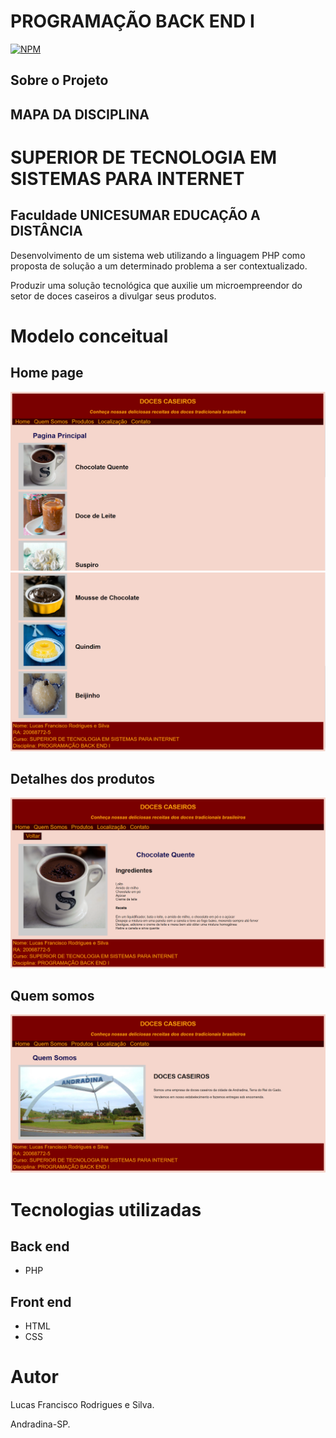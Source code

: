 # PROGRAMAÇÃO BACK END I
[![NPM](https://img.shields.io/npm/l/react)](https://github.com/lucasfranciscors/20068772-5_LucasFrancisco/blob/main/LICENSE) 

## Sobre o Projeto

## MAPA DA DISCIPLINA
# SUPERIOR DE TECNOLOGIA EM SISTEMAS PARA INTERNET
## Faculdade UNICESUMAR EDUCAÇÃO A DISTÂNCIA


Desenvolvimento de um sistema web utilizando a linguagem PHP como proposta de solução a um determinado problema a ser contextualizado.

Produzir uma solução tecnológica que auxilie um microempreendor do setor de doces caseiros a divulgar seus produtos.

# Modelo conceitual

## Home page
![home 1](https://github.com/lucasfranciscors/imagem/blob/main/imagem/home1.png) ![home 2](https://github.com/lucasfranciscors/imagem/blob/main/imagem/home2.png)

## Detalhes dos produtos 
![produto 1](https://github.com/lucasfranciscors/imagem/blob/main/imagem/produto1.png)

## Quem somos
![quemsomos 2](https://github.com/lucasfranciscors/imagem/blob/main/imagem/quemsomos.png)


# Tecnologias utilizadas
## Back end
- PHP
## Front end
- HTML 
- CSS 


# Autor

Lucas Francisco Rodrigues e Silva.

Andradina-SP.

